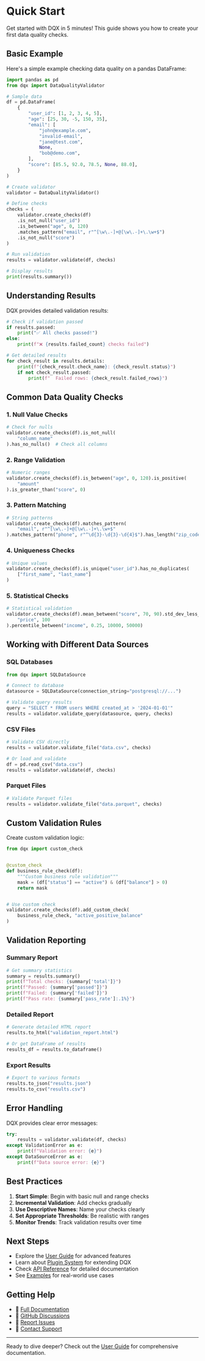 # Quick Start

Get started with DQX in 5 minutes! This guide shows you how to create your first data quality checks.

## Basic Example

Here's a simple example checking data quality on a pandas DataFrame:

```python
import pandas as pd
from dqx import DataQualityValidator

# Sample data
df = pd.DataFrame(
    {
        "user_id": [1, 2, 3, 4, 5],
        "age": [25, 30, -5, 150, 35],
        "email": [
            "john@example.com",
            "invalid-email",
            "jane@test.com",
            None,
            "bob@demo.com",
        ],
        "score": [85.5, 92.0, 78.5, None, 88.0],
    }
)

# Create validator
validator = DataQualityValidator()

# Define checks
checks = (
    validator.create_checks(df)
    .is_not_null("user_id")
    .is_between("age", 0, 120)
    .matches_pattern("email", r"^[\w\.-]+@[\w\.-]+\.\w+$")
    .is_not_null("score")
)

# Run validation
results = validator.validate(df, checks)

# Display results
print(results.summary())
```

## Understanding Results

DQX provides detailed validation results:

```python
# Check if validation passed
if results.passed:
    print("✅ All checks passed!")
else:
    print(f"❌ {results.failed_count} checks failed")

# Get detailed results
for check_result in results.details:
    print(f"{check_result.check_name}: {check_result.status}")
    if not check_result.passed:
        print(f"  Failed rows: {check_result.failed_rows}")
```

## Common Data Quality Checks

### 1. Null Value Checks

```python
# Check for nulls
validator.create_checks(df).is_not_null(
    "column_name"
).has_no_nulls()  # Check all columns
```

### 2. Range Validation

```python
# Numeric ranges
validator.create_checks(df).is_between("age", 0, 120).is_positive(
    "amount"
).is_greater_than("score", 0)
```

### 3. Pattern Matching

```python
# String patterns
validator.create_checks(df).matches_pattern(
    "email", r"^[\w\.-]+@[\w\.-]+\.\w+$"
).matches_pattern("phone", r"^\d{3}-\d{3}-\d{4}$").has_length("zip_code", 5)
```

### 4. Uniqueness Checks

```python
# Unique values
validator.create_checks(df).is_unique("user_id").has_no_duplicates(
    ["first_name", "last_name"]
)
```

### 5. Statistical Checks

```python
# Statistical validation
validator.create_checks(df).mean_between("score", 70, 90).std_dev_less_than(
    "price", 100
).percentile_between("income", 0.25, 10000, 50000)
```

## Working with Different Data Sources

### SQL Databases

```python
from dqx import SQLDataSource

# Connect to database
datasource = SQLDataSource(connection_string="postgresql://...")

# Validate query results
query = "SELECT * FROM users WHERE created_at > '2024-01-01'"
results = validator.validate_query(datasource, query, checks)
```

### CSV Files

```python
# Validate CSV directly
results = validator.validate_file("data.csv", checks)

# Or load and validate
df = pd.read_csv("data.csv")
results = validator.validate(df, checks)
```

### Parquet Files

```python
# Validate Parquet files
results = validator.validate_file("data.parquet", checks)
```

## Custom Validation Rules

Create custom validation logic:

```python
from dqx import custom_check


@custom_check
def business_rule_check(df):
    """Custom business rule validation"""
    mask = (df["status"] == "active") & (df["balance"] > 0)
    return mask


# Use custom check
validator.create_checks(df).add_custom_check(
    business_rule_check, "active_positive_balance"
)
```

## Validation Reporting

### Summary Report

```python
# Get summary statistics
summary = results.summary()
print(f"Total checks: {summary['total']}")
print(f"Passed: {summary['passed']}")
print(f"Failed: {summary['failed']}")
print(f"Pass rate: {summary['pass_rate']:.1%}")
```

### Detailed Report

```python
# Generate detailed HTML report
results.to_html("validation_report.html")

# Or get DataFrame of results
results_df = results.to_dataframe()
```

### Export Results

```python
# Export to various formats
results.to_json("results.json")
results.to_csv("results.csv")
```

## Error Handling

DQX provides clear error messages:

```python
try:
    results = validator.validate(df, checks)
except ValidationError as e:
    print(f"Validation error: {e}")
except DataSourceError as e:
    print(f"Data source error: {e}")
```

## Best Practices

1. **Start Simple**: Begin with basic null and range checks
2. **Incremental Validation**: Add checks gradually
3. **Use Descriptive Names**: Name your checks clearly
4. **Set Appropriate Thresholds**: Be realistic with ranges
5. **Monitor Trends**: Track validation results over time

## Next Steps

- Explore the [User Guide](user-guide.md) for advanced features
- Learn about [Plugin System](plugin_system.md) for extending DQX
- Check [API Reference](api-reference.md) for detailed documentation
- See [Examples](https://github.com/yourusername/dqx/tree/main/examples) for real-world use cases

## Getting Help

- 📖 [Full Documentation](https://dqx.readthedocs.io)
- 💬 [GitHub Discussions](https://github.com/yourusername/dqx/discussions)
- 🐛 [Report Issues](https://github.com/yourusername/dqx/issues)
- 📧 [Contact Support](mailto:support@dqx.dev)

---

Ready to dive deeper? Check out the [User Guide](user-guide.md) for comprehensive documentation.
